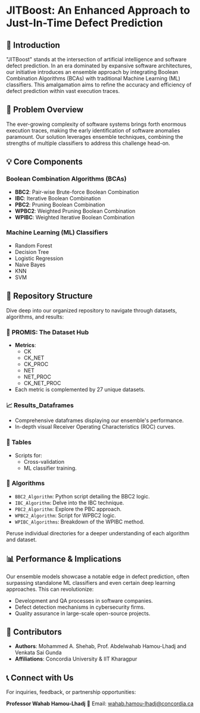 # JITBoost: An Enhanced Approach to Just-In-Time Defect Prediction

## 🌟 Introduction

"JITBoost" stands at the intersection of artificial intelligence and software defect prediction. In an era dominated by expansive software architectures, our initiative introduces an ensemble approach by integrating Boolean Combination Algorithms (BCAs) with traditional Machine Learning (ML) classifiers. This amalgamation aims to refine the accuracy and efficiency of defect prediction within vast execution traces.

## 🚀 Problem Overview

The ever-growing complexity of software systems brings forth enormous execution traces, making the early identification of software anomalies paramount. Our solution leverages ensemble techniques, combining the strengths of multiple classifiers to address this challenge head-on.

## 💡 Core Components

### Boolean Combination Algorithms (BCAs)

- **BBC2**: Pair-wise Brute-force Boolean Combination
- **IBC**: Iterative Boolean Combination
- **PBC2**: Pruning Boolean Combination
- **WPBC2**: Weighted Pruning Boolean Combination
- **WPIBC**: Weighted Iterative Boolean Combination

### Machine Learning (ML) Classifiers

- Random Forest
- Decision Tree
- Logistic Regression
- Naive Bayes
- KNN
- SVM

## 📂 Repository Structure

Dive deep into our organized repository to navigate through datasets, algorithms, and results:

### 🌱 **PROMIS**: The Dataset Hub
  - **Metrics**:
    - CK
    - CK_NET
    - CK_PROC
    - NET
    - NET_PROC
    - CK_NET_PROC
  - Each metric is complemented by 27 unique datasets.

### 📈 **Results_Dataframes**
  - Comprehensive dataframes displaying our ensemble's performance.
  - In-depth visual Receiver Operating Characteristics (ROC) curves.

### 🔧 **Tables**
  - Scripts for:
    - Cross-validation
    - ML classifier training.

### 📜 **Algorithms**
  - `BBC2_Algorithm`: Python script detailing the BBC2 logic.
  - `IBC_Algorithm`: Delve into the IBC technique.
  - `PBC2_Algorithm`: Explore the PBC approach.
  - `WPBC2_Algorithm`: Script for WPBC2 logic.
  - `WPIBC_Algorithms`: Breakdown of the WPIBC method.

Peruse individual directories for a deeper understanding of each algorithm and dataset.

## 📊 Performance & Implications

Our ensemble models showcase a notable edge in defect prediction, often surpassing standalone ML classifiers and even certain deep learning approaches. This can revolutionize:

- Development and QA processes in software companies.
- Defect detection mechanisms in cybersecurity firms.
- Quality assurance in large-scale open-source projects.

## 👥 Contributors

- **Authors**: Mohammed A. Shehab, Prof. Abdelwahab Hamou-Lhadj and Venkata Sai Gunda
- **Affiliations**: Concordia University & IIT Kharagpur

## 📞 Connect with Us

For inquiries, feedback, or partnership opportunities:

**Professor Wahab Hamou-Lhadj**
📧 Email: [wahab.hamou-lhadj@concordia.ca](mailto:wahab.hamou-lhadj@concordia.ca)
